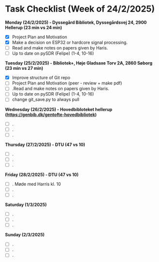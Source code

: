 # Task Checklist (Week of 24/2/2025)

**Monday (24/2/2025) -  Dyssegård Bibliotek, Dyssegårdsvej 24, 2900 Hellerup (23 min vs 24 min)**

- [X] Project Plan and Motivation
- [X] Make a decision on ESP32 or hardcore signal processing.
- [ ] Read and make notes on papers given by Haris.
- [ ] Up to date on pySDR (Felipe) (1-4, 10-16)

**Tuesday (25/2/2025) - Bibliotek+, Høje Gladsaxe Torv 2A, 2860 Søborg (23 min vs  27 min)**

- [X] Improve structure of Git repo
- [ ] Project Plan and Motivation (peer - review + make pdf)
- [ ] .Read and make notes on papers given by Haris.
- [ ] Up to date on pySDR (Felipe) (1-4, 10-16)
- [ ] change git_save.py to always pull

**Wednesday (26/2/2025) - Hovedbibloteket hellerup (https://genbib.dk/gentofte-hovedbibliotek)**

- [ ] .
- [ ] .
- [ ] .

**Thursday (27/2/2025) - DTU (47 vs 10)**

- [ ] .
- [ ] .
- [ ] .

**Friday (28/2/2025) - DTU (47 vs 10)**

- [ ] . Møde med Harris kl. 10
- [ ] .
- [ ] .

**Saturday (1/3/2025)**

- [ ] .
- [ ] .
- [ ] .

**Sunday (2/3/2025)**

- [ ] .
- [ ] .
- [ ] .
